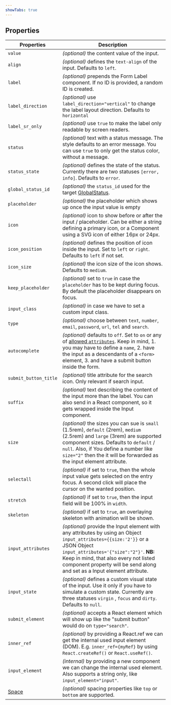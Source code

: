 ```yaml
---
showTabs: true
---
```


## Properties

| Properties                                  | Description                                                                                                                                                                                                                                                                                                               |
| ------------------------------------------- | ------------------------------------------------------------------------------------------------------------------------------------------------------------------------------------------------------------------------------------------------------------------------------------------------------------------------- |
| `value`                                     | _(optional)_ the content value of the input.                                                                                                                                                                                                                                                                              |
| `align`                                     | _(optional)_ defines the `text-align` of the input. Defaults to `left`.                                                                                                                                                                                                                                                   |
| `label`                                     | _(optional)_ prepends the Form Label component. If no ID is provided, a random ID is created.                                                                                                                                                                                                                             |
| `label_direction`                           | _(optional)_ use `label_direction="vertical"` to change the label layout direction. Defaults to `horizontal`                                                                                                                                                                                                              |
| `label_sr_only`                             | _(optional)_ use `true` to make the label only readable by screen readers.                                                                                                                                                                                                                                                |
| `status`                                    | _(optional)_ text with a status message. The style defaults to an error message. You can use `true` to only get the status color, without a message.                                                                                                                                                                      |
| `status_state`                              | _(optional)_ defines the state of the status. Currently there are two statuses `[error, info]`. Defaults to `error`.                                                                                                                                                                                                      |
| `global_status_id`                          | _(optional)_ the `status_id` used for the target [GlobalStatus](/uilib/components/global-status).                                                                                                                                                                                                                         |
| `placeholder`                               | _(optional)_ the placeholder which shows up once the input value is empty                                                                                                                                                                                                                                                 |
| `icon`                                      | _(optional)_ icon to show before or after the input / placeholder. Can be either a string defining a primary icon, or a Component using a SVG icon of either 16px or 24px.                                                                                                                                                |
| `icon_position`                             | _(optional)_ defines the position of icon inside the input. Set to `left` or `right`. Defaults to `left` if not set.                                                                                                                                                                                                      |
| `icon_size`                                 | _(optional)_ the icon size of the icon shows. Defaults to `medium`.                                                                                                                                                                                                                                                       |
| `keep_placeholder`                          | _(optional)_ set to `true` in case the `placeholder` has to be kept during focus. By default the placeholder disappears on focus.                                                                                                                                                                                         |
| `input_class`                               | _(optional)_ in case we have to set a custom input class.                                                                                                                                                                                                                                                                 |
| `type`                                      | _(optional)_ choose between `text`, `number`, `email`, `password`, `url`, `tel` and `search`.                                                                                                                                                                                                                             |
| `autocomplete`                              | _(optional)_ defaults to `off`. Set to `on` or any of [allowed `attributes`](https://developer.mozilla.org/en-US/docs/Web/HTML/Element/input#attr-autocomplete). Keep in mind, 1. you may have to define a `name`, 2. have the input as a descendants of a `<form>` element, 3. and have a submit button inside the form. |
| `submit_button_title`                       | _(optional)_ title attribute for the search icon. Only relevant if search input.                                                                                                                                                                                                                                          |
| `suffix`                                    | _(optional)_ text describing the content of the input more than the label. You can also send in a React component, so it gets wrapped inside the Input component.                                                                                                                                                         |
| `size`                                      | _(optional)_ the sizes you can sue is `small` (1.5rem), `default` (2rem), `medium` (2.5rem) and `large` (3rem) are supported component sizes. Defaults to `default` / `null`. Also, if You define a number like `size="2"` then the it will be forwarded as the input element attribute.                                  |
| `selectall`                                 | _(optional)_ if set to `true`, then the whole input value gets selected on the entry focus. A second click will place the cursor on the wanted position.                                                                                                                                                                  |
| `stretch`                                   | _(optional)_ if set to `true`, then the input field will be 100% in `width`.                                                                                                                                                                                                                                              |
| `skeleton`                                  | _(optional)_ if set to `true`, an overlaying skeleton with animation will be shown.                                                                                                                                                                                                                                       |
| `input_attributes`                          | _(optional)_ provide the Input element with any attributes by using an Object `input_attributes={{size:'2'}}` or a JSON Object `input_attributes='{"size":"2"}'`. **NB:** Keep in mind, that also every not listed component property will be send along and set as a Input element attribute.                            |
| `input_state`                               | _(optional)_ defines a custom visual state of the input. Use it only if you have to simulate a custom state. Currently are three statuses `virgin` , `focus` and `dirty`. Defaults to `null`.                                                                                                                             |
| `submit_element`                            | _(optional)_ accepts a React element which will show up like the "submit button" would do on `type="search"`.                                                                                                                                                                                                             |
| `inner_ref`                                 | _(optional)_ by providing a React.ref we can get the internal used input element (DOM). E.g. `inner_ref={myRef}` by using `React.createRef()` or `React.useRef()`.                                                                                                                                                        |
| `input_element`                             | _(internal)_ by providing a new component we can change the internal used element. Also supports a string only, like `input_element="input"`.                                                                                                                                                                             |
| [Space](/uilib/components/space/properties) | _(optional)_ spacing properties like `top` or `bottom` are supported.                                                                                                                                                                                                                                                     |
